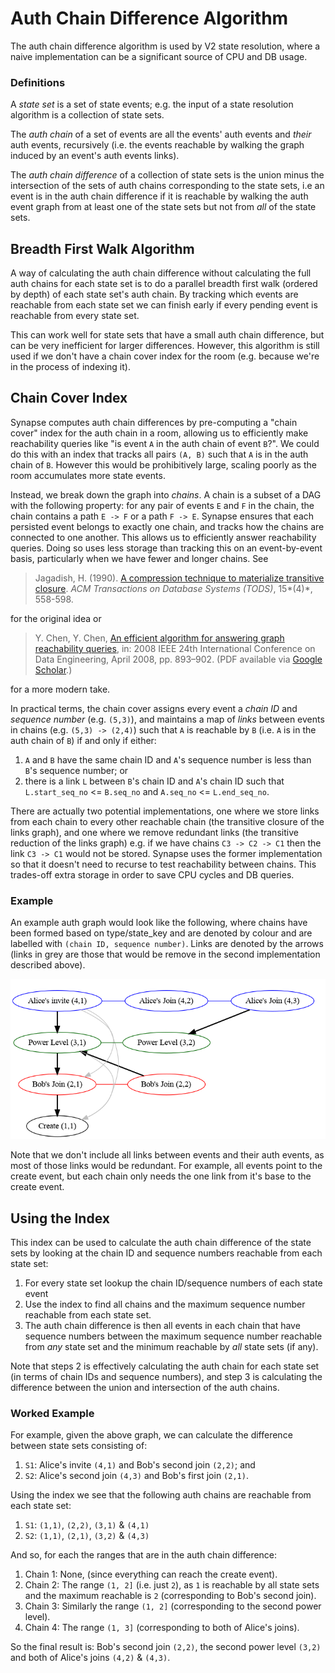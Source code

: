 # Auth Chain Difference Algorithm

The auth chain difference algorithm is used by V2 state resolution, where a
naive implementation can be a significant source of CPU and DB usage.

### Definitions

A *state set* is a set of state events; e.g. the input of a state resolution
algorithm is a collection of state sets.

The *auth chain* of a set of events are all the events' auth events and *their*
auth events, recursively (i.e. the events reachable by walking the graph induced
by an event's auth events links).

The *auth chain difference* of a collection of state sets is the union minus the
intersection of the sets of auth chains corresponding to the state sets, i.e an
event is in the auth chain difference if it is reachable by walking the auth
event graph from at least one of the state sets but not from *all* of the state
sets.

## Breadth First Walk Algorithm

A way of calculating the auth chain difference without calculating the full auth
chains for each state set is to do a parallel breadth first walk (ordered by
depth) of each state set's auth chain. By tracking which events are reachable
from each state set we can finish early if every pending event is reachable from
every state set.

This can work well for state sets that have a small auth chain difference, but
can be very inefficient for larger differences. However, this algorithm is still
used if we don't have a chain cover index for the room (e.g. because we're in
the process of indexing it).

## Chain Cover Index

Synapse computes auth chain differences by pre-computing a "chain cover" index
for the auth chain in a room, allowing us to efficiently make reachability queries
like "is event `A` in the auth chain of event `B`?". We could do this with an index
that tracks all pairs `(A, B)` such that `A` is in the auth chain of `B`. However this
would be prohibitively large, scaling poorly as the room accumulates more state
events.

Instead, we break down the graph into *chains*. A chain is a subset of a DAG
with the following property: for any pair of events `E` and `F` in the chain,
the chain contains a path `E -> F` or a path `F -> E`. Synapse ensures that each
persisted event belongs to exactly one chain, and tracks how the chains are
connected to one another. This allows us to efficiently answer reachability
queries. Doing so
uses less storage than tracking this on an event-by-event basis, particularly
when we have fewer and longer chains. See

> Jagadish, H. (1990). [A compression technique to materialize transitive closure](https://doi.org/10.1145/99935.99944).
> *ACM Transactions on Database Systems (TODS)*, 15*(4)*, 558-598.

for the original idea or

> Y. Chen, Y. Chen, [An efficient algorithm for answering graph
> reachability queries](https://doi.org/10.1109/ICDE.2008.4497498),
> in: 2008 IEEE 24th International Conference on Data Engineering, April 2008,
> pp. 893–902. (PDF available via [Google Scholar](https://scholar.google.com/scholar?q=Y.%20Chen,%20Y.%20Chen,%20An%20efficient%20algorithm%20for%20answering%20graph%20reachability%20queries,%20in:%202008%20IEEE%2024th%20International%20Conference%20on%20Data%20Engineering,%20April%202008,%20pp.%20893902.).)

for a more modern take.

In practical terms, the chain cover assigns every event a
*chain ID* and *sequence number* (e.g. `(5,3)`), and maintains a map of *links*
between events in chains (e.g. `(5,3) -> (2,4)`) such that `A` is reachable by `B`
(i.e. `A` is in the auth chain of `B`) if and only if either:

1. `A` and `B` have the same chain ID and `A`'s sequence number is less than `B`'s
   sequence number; or
2. there is a link `L` between `B`'s chain ID and `A`'s chain ID such that
   `L.start_seq_no` <= `B.seq_no` and `A.seq_no` <= `L.end_seq_no`.

There are actually two potential implementations, one where we store links from
each chain to every other reachable chain (the transitive closure of the links
graph), and one where we remove redundant links (the transitive reduction of the
links graph) e.g. if we have chains `C3 -> C2 -> C1` then the link `C3 -> C1`
would not be stored. Synapse uses the former implementation so that it doesn't
need to recurse to test reachability between chains. This trades-off extra storage
in order to save CPU cycles and DB queries.

### Example

An example auth graph would look like the following, where chains have been
formed based on type/state_key and are denoted by colour and are labelled with
`(chain ID, sequence number)`. Links are denoted by the arrows (links in grey
are those that would be remove in the second implementation described above).

![Example](auth_chain_diff.dot.png)

Note that we don't include all links between events and their auth events, as
most of those links would be redundant. For example, all events point to the
create event, but each chain only needs the one link from it's base to the
create event.

## Using the Index

This index can be used to calculate the auth chain difference of the state sets
by looking at the chain ID and sequence numbers reachable from each state set:

1. For every state set lookup the chain ID/sequence numbers of each state event
2. Use the index to find all chains and the maximum sequence number reachable
   from each state set.
3. The auth chain difference is then all events in each chain that have sequence
   numbers between the maximum sequence number reachable from *any* state set and
   the minimum reachable by *all* state sets (if any).

Note that steps 2 is effectively calculating the auth chain for each state set
(in terms of chain IDs and sequence numbers), and step 3 is calculating the
difference between the union and intersection of the auth chains.

### Worked Example

For example, given the above graph, we can calculate the difference between
state sets consisting of:

1. `S1`: Alice's invite `(4,1)` and Bob's second join `(2,2)`; and
2. `S2`: Alice's second join `(4,3)` and Bob's first join `(2,1)`.

Using the index we see that the following auth chains are reachable from each
state set:

1. `S1`: `(1,1)`, `(2,2)`, `(3,1)` & `(4,1)`
2. `S2`: `(1,1)`, `(2,1)`, `(3,2)` & `(4,3)`

And so, for each the ranges that are in the auth chain difference:
1. Chain 1: None, (since everything can reach the create event).
2. Chain 2: The range `(1, 2]` (i.e. just `2`), as `1` is reachable by all state
   sets and the maximum reachable is `2` (corresponding to Bob's second join).
3. Chain 3: Similarly the range `(1, 2]` (corresponding to the second power
   level).
4. Chain 4: The range `(1, 3]` (corresponding to both of Alice's joins).

So the final result is: Bob's second join `(2,2)`, the second power level
`(3,2)` and both of Alice's joins `(4,2)` & `(4,3)`.
